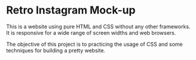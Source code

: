 # Retro Instagram Mock-up
This is a website using pure HTML and CSS without any other frameworks.
It is responsive for a wide range of screen widths and web browsers.

The objective of this project is to practicing the usage of CSS and some techniques for building a pretty website.